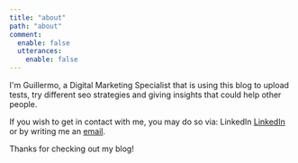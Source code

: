 ```yaml
---
title: "about"
path: "about"
comment:
  enable: false
  utterances:
    enable: false
---
```


I'm Guillermo, a Digital Marketing Specialist that is using this blog to upload tests, try different seo strategies and giving insights that could help other people.

If you wish to get in contact with me, you may do so via: LinkedIn [LinkedIn](https://www.linkedin.com/in/guillermo-morgan-zanetti/) or by writing me an [email](mailto:gmorganzanetti@gmail.com).

Thanks for checking out my blog!
